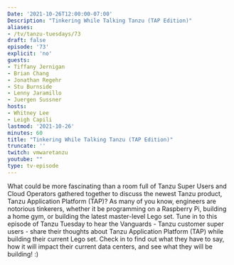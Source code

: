 ```yaml
---
Date: '2021-10-26T12:00:00-07:00'
Description: "Tinkering While Talking Tanzu (TAP Edition)"
aliases:
- /tv/tanzu-tuesdays/73
draft: false
episode: '73'
explicit: 'no'
guests:
- Tiffany Jernigan
- Brian Chang
- Jonathan Regehr
- Stu Burnside
- Lenny Jaramillo
- Juergen Sussner
hosts:
- Whitney Lee
- Leigh Capili
lastmod: '2021-10-26'
minutes: 60
title: "Tinkering While Talking Tanzu (TAP Edition)"
truncate: ''
twitch: vmwaretanzu
youtube: ""
type: tv-episode
---
```


What could be more fascinating than a room full of Tanzu Super Users and Cloud Operators gathered together to discuss the newest Tanzu product, Tanzu Application Platform (TAP)?  As many of you know, engineers are notorious tinkerers, whether it be programming on a Raspberry Pi, building a home gym, or building the latest master-level Lego set. Tune in to this episode of Tanzu Tuesday to hear the Vanguards - Tanzu customer super users - share their thoughts about Tanzu Application Platform (TAP) while building their current Lego set. Check in to find out what they have to say, how it will impact their current data centers, and see what they will be building! :) 